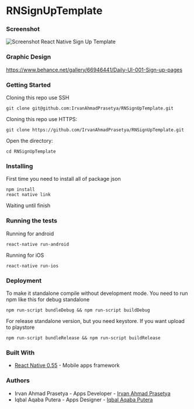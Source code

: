 # RNSignUpTemplate

### Screenshot
![Screenshot React Native Sign Up Template](https://raw.githubusercontent.com/IrvanAhmadPrasetya/RNSignUpTemplate/master/images/Screenshot.PNG)

### Graphic Design
https://www.behance.net/gallery/66946441/Daily-UI-001-Sign-up-pages

### Getting Started

Cloning this repo use SSH
```
git clone git@github.com:IrvanAhmadPrasetya/RNSignUpTemplate.git
```

Cloning this repo use HTTPS:
```
git clone https://github.com/IrvanAhmadPrasetya/RNSignUpTemplate.git
```

Open the directory:
```
cd RNSignUpTemplate
```

### Installing

First time you need to install all of package json

```
npm install
react native link
```

Waiting until finish

### Running the tests

Running for android
```
react-native run-android
```
Running for iOS
```
react-native run-ios
```

### Deployment

To make it standalone compile without development mode. You need to run npm like this for debug standalone
```
npm run-script bundleDebug && npm run-script buildDebug
```
For release standalone version, but you need keystore. If you want upload to playstore
```
npm run-script bundleRelease && npm run-script buildRelease
```

### Built With

* [React Native 0.55](http://facebook.github.io/react-native/releases/0.55/) - Mobile apps framework

### Authors
- Irvan Ahmad Prasetya - Apps Developer - [Irvan Ahmad Prasetya](https://github.com/IrvanAhmadPrasetya)
- Iqbal Aqaba Putera - Apps Designer - [Iqbal Aqaba Putera](https://www.behance.net/iqbaldesig4a5c)
